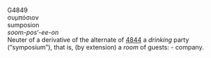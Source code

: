 <body>
  <p>G4849<br>  συμπόσιον  <br> sumposion  <br><i>soom-pos‘-ee-on </i><br>Neuter of a derivative of the alternate of <a href="g4844.htm">4844</a>  a <i>drinking</i> party (“symposium”), that is, (by extension) a <i>room</i> of guests: - company.<br></p>
 </body>